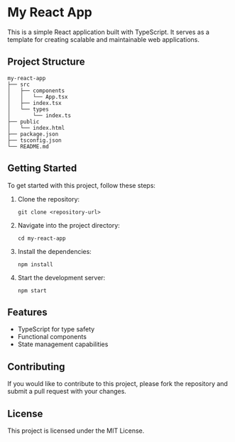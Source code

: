 # My React App

This is a simple React application built with TypeScript. It serves as a template for creating scalable and maintainable web applications.

## Project Structure

```
my-react-app
├── src
│   ├── components
│   │   └── App.tsx
│   ├── index.tsx
│   └── types
│       └── index.ts
├── public
│   └── index.html
├── package.json
├── tsconfig.json
└── README.md
```

## Getting Started

To get started with this project, follow these steps:

1. Clone the repository:
   ```
   git clone <repository-url>
   ```

2. Navigate into the project directory:
   ```
   cd my-react-app
   ```

3. Install the dependencies:
   ```
   npm install
   ```

4. Start the development server:
   ```
   npm start
   ```

## Features

- TypeScript for type safety
- Functional components
- State management capabilities

## Contributing

If you would like to contribute to this project, please fork the repository and submit a pull request with your changes.

## License

This project is licensed under the MIT License.